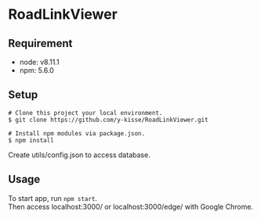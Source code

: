 # RoadLinkViewer

## Requirement

- node: v8.11.1
- npm: 5.6.0

## Setup

```
# Clone this project your local environment.
$ git clone https://github.com/y-kisse/RoadLinkViewer.git

# Install npm modules via package.json.
$ npm install
```

Create utils/config.json to access database.

## Usage

To start app, run `npm start`.  
Then access localhost:3000/ or localhost:3000/edge/ with Google Chrome.